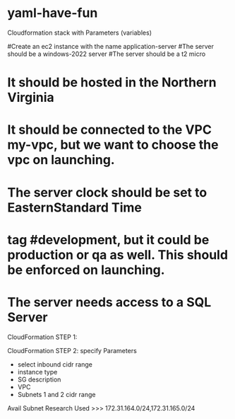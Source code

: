 # yaml-have-fun
Cloudformation stack with Parameters (variables)


#Create an ec2 instance with the name application-server
#The server should be a windows-2022 server
#The server should be a t2 micro
# It should be hosted in the Northern Virginia
# It should be connected to the VPC my-vpc, but we want to choose the vpc on launching.
# The server clock should be set to EasternStandard Time
# tag #development, but it could be production or qa as well. This should be enforced on launching.
# The server needs access to a SQL Server

CloudFormation STEP 1:


CloudFormation STEP 2:
specify Parameters

- select inbound cidr range
- instance type
- SG description
- VPC
- Subnets 1 and 2 cidr range
  
Avail Subnet  Research
Used >>>  172.31.164.0/24,172.31.165.0/24